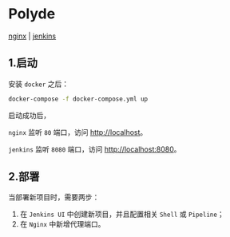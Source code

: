 # Polyde

[nginx](./src/nginx/README.md) | [jenkins](./src/jenkins/README.md)

## 1.启动

安装 `docker` 之后：

```bash
docker-compose -f docker-compose.yml up
```

启动成功后，

`nginx` 监听 `80` 端口，访问 [http://localhost](http://localhost)。

`jenkins` 监听 `8080` 端口，访问 [http://localhost:8080](http://localhost:8080)。

## 2.部署

当部署新项目时，需要两步：

1. 在 `Jenkins UI` 中创建新项目，并且配置相关 `Shell` 或 `Pipeline`；
2. 在 `Nginx` 中新增代理端口。